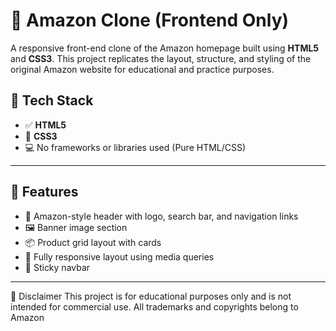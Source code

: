 # 🛒 Amazon Clone (Frontend Only)

A responsive front-end clone of the Amazon homepage built using **HTML5** and **CSS3**. This project replicates the layout, structure, and styling of the original Amazon website for educational and practice purposes.



## 🧰 Tech Stack

- ✅ **HTML5**
- 🎨 **CSS3**
- 💻 No frameworks or libraries used (Pure HTML/CSS)

---

## 🎯 Features

- 🔷 Amazon-style header with logo, search bar, and navigation links  
- 🖼️ Banner image section
- 📦 Product grid layout with cards
- 📱 Fully responsive layout using media queries
- 📍 Sticky navbar

---
📌 Disclaimer
This project is for educational purposes only and is not intended for commercial use. All trademarks and copyrights belong to Amazon

